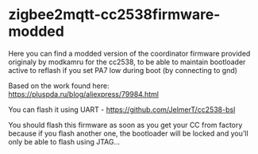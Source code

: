 # zigbee2mqtt-cc2538firmware-modded
Here you can find a modded version of the coordinator firmware provided originaly by modkamru for the cc2538, to be able to maintain bootloader active to reflash if you set PA7 low during boot (by connecting to gnd)

Based on the work found here:
https://pluspda.ru/blog/aliexpress/79984.html

You can flash it using UART - https://github.com/JelmerT/cc2538-bsl

You should flash this firmware as soon as you get your CC from factory because if you flash another one, the bootloader will be locked and you'll only be able to flash using JTAG...
